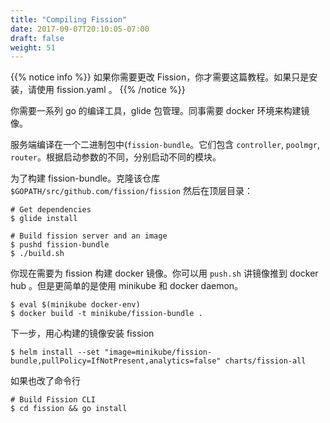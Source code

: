 ```yaml
---
title: "Compiling Fission"
date: 2017-09-07T20:10:05-07:00
draft: false
weight: 51
---
```


{{% notice info %}}
如果你需要更改 Fission，你才需要这篇教程。如果只是安装，请使用 fission.yaml 。
{{% /notice %}}

你需要一系列 go 的编译工具，glide 包管理。同事需要 docker 环境来构建镜像。

服务端编译在一个二进制包中(`fission-bundle`。它们包含 `controller`, `poolmgr`, `router`。根据启动参数的不同，分别启动不同的模块。

为了构建 fission-bundle。克隆该仓库 `$GOPATH/src/github.com/fission/fission` 
然后在顶层目录：

```
# Get dependencies
$ glide install

# Build fission server and an image
$ pushd fission-bundle
$ ./build.sh
```

你现在需要为 fission 构建 docker 镜像。你可以用 `push.sh` 讲镜像推到 docker hub 。但是更简单的是使用 minikube 和 docker daemon。

```
$ eval $(minikube docker-env)
$ docker build -t minikube/fission-bundle .
```

下一步，用心构建的镜像安装 fission


```
$ helm install --set "image=minikube/fission-bundle,pullPolicy=IfNotPresent,analytics=false" charts/fission-all
```

如果也改了命令行

```
# Build Fission CLI
$ cd fission && go install
```